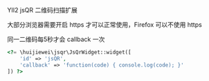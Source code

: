 YII2 jsQR 二维码扫描扩展

大部分浏览器需要开启 https 才可以正常使用，Firefox 可以不使用 https

同一二维码每5秒才会 callback 一次

```php
<?= \huijiewei\jsqr\JsQrWidget::widget([
    'id' => 'jsQR',
    'callback' => 'function(code) { console.log(code); }'
]) ?>
```